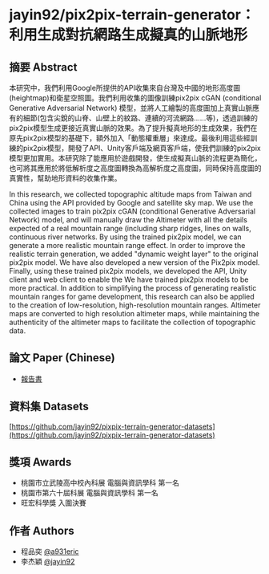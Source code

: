 # jayin92/pix2pix-terrain-generator：利用生成對抗網路生成擬真的山脈地形 

## 摘要 Abstract
本研究中，我們利用Google所提供的API收集來自台灣及中國的地形高度圖(heightmap)和衛星空照圖。我們利用收集的圖像訓練pix2pix cGAN (conditional Generative Adversarial Network) 模型，並將人工繪製的高度圖加上真實山脈應有的細節(包含尖銳的山脊、山壁上的紋路、連續的河流網路……等)，透過訓練的pix2pix模型生成更接近真實山脈的效果。為了提升擬真地形的生成效果，我們在原先pix2pix模型的基礎下，額外加入「動態權重層」來達成。最後利用這些經訓練的pix2pix模型，開發了API、Unity客戶端及網頁客戶端，使我們訓練的pix2pix模型更加實用。本研究除了能應用於遊戲開發，使生成擬真山脈的流程更為簡化，也可將其應用於將低解析度之高度圖轉換為高解析度之高度圖，同時保持高度圖的真實性，幫助地形資料的收集作業。

In this research, we collected topographic altitude maps from Taiwan and China using the API provided by Google and satellite sky map. We use the collected images to train pix2pix cGAN (conditional Generative Adversarial Network) model, and will manually draw the Altimeter with all the details expected of a real mountain range (including sharp ridges, lines on walls, continuous river networks. By using the trained pix2pix model, we can generate a more realistic mountain range effect. In order to improve the realistic terrain generation, we added "dynamic weight layer" to the original pix2pix model. We have also developed a new version of the Pix2pix model. Finally, using these trained pix2pix models, we developed the API, Unity client and web client to enable the We have trained pix2pix models to be more practical. In addition to simplifying the process of generating realistic mountain ranges for game development, this research can also be applied to the creation of low-resolution, high-resolution mountain ranges. Altimeter maps are converted to high resolution altimeter maps, while maintaining the authenticity of the altimeter maps to facilitate the collection of topographic data.

## 論文 Paper (Chinese)
- [報告書](https://github.com/jayin92/pix2pix-terrain-generator/paper/paper_final.pdf)


## 資料集 Datasets
[https://github.com/jayin92/pixpix-terrain-generator-datasets](https://github.com/jayin92/pixpix-terrain-generator-datasets)


## 獎項 Awards
- 桃園市立武陵高中校內科展 電腦與資訊學科 第一名
- 桃園市第六十屆科展 電腦與資訊學科 第一名
- 旺宏科學獎 入圍決賽


## 作者 Authors
- 程品奕 [@a931eric](https://github.com/a931eric)
- 李杰穎 [@jayin92](https://github.com/jayinnn)


